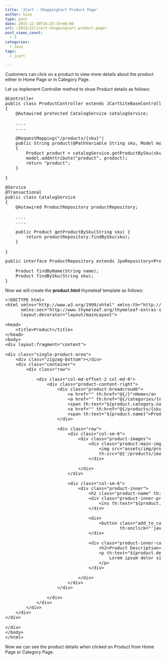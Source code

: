 ```yaml
---
title: 'JCart : ShoppingCart Product Page'
author: Siva
type: post
date: 2015-12-30T14:25:35+00:00
url: /2015/12/jcart-shoppingcart-product-page/
post_views_count:
  - 3
categories:
  - Java
tags:
  - jcart

---
```

Customers can click on a product to view more details about the product either in Home Page or in Category Page.

Let us implement Controller method to show Product details as follows:

<pre class="lang:java decode:true ">@Controller
public class ProductController extends JCartSiteBaseController
{	
	@Autowired protected CatalogService catalogService;
	
	....
	....
	
	@RequestMapping("/products/{sku}")
	public String product(@PathVariable String sku, Model model)
	{
		Product product = catalogService.getProductBySku(sku);
		model.addAttribute("product", product);
		return "product";
	}
	
}</pre>

<pre class="lang:java decode:true ">@Service
@Transactional
public class CatalogService 
{
	@Autowired ProductRepository productRepository;
	
	....
	....
	
	public Product getProductBySku(String sku) {
		return productRepository.findBySku(sku);
	}
	
}</pre>

<pre class="lang:java decode:true ">public interface ProductRepository extends JpaRepository&lt;Product, Integer&gt; {

	Product findByName(String name);
	Product findBySku(String sku);
}</pre>

Now we will create the **product.html** thymeleaf template as follows:

<pre class="lang:xhtml decode:true ">&lt;!DOCTYPE html&gt;
&lt;html xmlns="http://www.w3.org/1999/xhtml" xmlns:th="http://www.thymeleaf.org"
	  xmlns:sec="http://www.thymeleaf.org/thymeleaf-extras-springsecurity3"
      layout:decorator="layout/mainLayout"&gt;
      
&lt;head&gt;
	&lt;title&gt;Product&lt;/title&gt;
&lt;/head&gt;
&lt;body&gt;
&lt;div layout:fragment="content"&gt;

&lt;div class="single-product-area"&gt;
	&lt;div class="zigzag-bottom"&gt;&lt;/div&gt;
	&lt;div class="container"&gt;
		&lt;div class="row"&gt;
			
			&lt;div class="col-md-offset-2 col-md-8"&gt;
				&lt;div class="product-content-right"&gt;
					&lt;div class="product-breadcroumb"&gt;
						&lt;a href="" th:href="@{/}"&gt;Home&lt;/a&gt;
						&lt;a href="" th:href="@{/categories/{name}(name=${product.category.name})}"&gt;
						&lt;span th:text="${product.category.name}"&gt;Category Name&lt;/span&gt;&lt;/a&gt;
						&lt;a href="" th:href="@{/products/{sku}(sku=${product.sku})}"&gt;
						&lt;span th:text="${product.name}"&gt;ProductName&lt;/span&gt;&lt;/a&gt;
					&lt;/div&gt;
					
					&lt;div class="row"&gt;
						&lt;div class="col-sm-6"&gt;
							&lt;div class="product-images"&gt;
								&lt;div class="product-main-img"&gt;
									&lt;img src="assets/img/product-2.jpg" alt="" 
									th:src="@{'/products/images/{id}.jpg'(id=${product.id})}"/&gt;
								&lt;/div&gt;
																	
							&lt;/div&gt;
						&lt;/div&gt;
						
						&lt;div class="col-sm-6"&gt;
							&lt;div class="product-inner"&gt;
								&lt;h2 class="product-name" th:text="${product.name}"&gt;ProductName&lt;/h2&gt;
								&lt;div class="product-inner-price"&gt;
									&lt;ins th:text="${product.price}"&gt;$9.00&lt;/ins&gt;
								&lt;/div&gt;    
								
								&lt;div&gt;
									&lt;button class="add_to_cart_button" type="submit" 
											th:onclick="'javascript:addItemToCart(\'' + ${product.sku} + '\');'"&gt;Add to cart&lt;/button&gt;
								&lt;/div&gt;   
								
								&lt;div class="product-inner-category"&gt;
									&lt;h2&gt;Product Description&lt;/h2&gt;  
									&lt;p th:text="${product.description}"&gt;
										Lorem ipsum dolor sit amet, consectetur adipiscing elit.&lt;br/&gt;
									&lt;/p&gt;
								&lt;/div&gt; 
								
							&lt;/div&gt;
						&lt;/div&gt;
					&lt;/div&gt;
					
				&lt;/div&gt;                    
			&lt;/div&gt;
		&lt;/div&gt;
	&lt;/div&gt;
&lt;/div&gt;

&lt;/div&gt;
&lt;/body&gt;
&lt;/html&gt;</pre>

Now we can see the product details when clicked on Product from Home Page or Category Page.